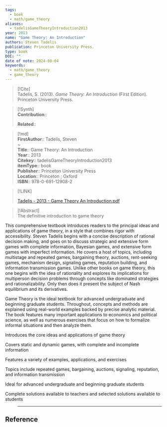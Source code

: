 ```yaml
---
tags:
  - book
  - math/game_theory
aliases:
  - tadelisGameTheoryIntroduction2013
year: 2013
name: "Game Theory: An Introduction"
authors: Steven Tadelis
publication: Princeton University Press.
type: book
DOI: ""
date of note: 2024-08-04
keywords:
  - math/game_theory
  - game_theory
---
```


> [!Cite]  
> Tadelis, S. (2013). _Game Theory: An Introduction_ (First Edition). Princeton University Press.

>[!Synth]  
>**Contribution**::  
>  
>**Related**::   
>  
  
>[!md]  
> **FirstAuthor**:: Tadelis, Steven  
~  
> **Title**:: Game Theory: An Introduction  
> **Year**:: 2013  
> **Citekey**:: tadelisGameTheoryIntroduction2013  
> **itemType**:: book  
> **Publisher**:: Princeton University Press  
> **Location**:: Princeton ; Oxford  
> **ISBN**:: 978-0-691-12908-2  

> [!LINK]  
> 
> [Tadelis - 2013 - Game Theory An Introduction.pdf](file:///home/lukexie/Documents/Papers/storage/6QFFWA7V/Tadelis%20-%202013%20-%20Game%20Theory%20An%20Introduction.pdf) 
>  

> [!Abstract]  
> The definitive introduction to game theory

This comprehensive textbook introduces readers to the principal ideas and applications of game theory, in a style that combines rigor with accessibility. Steven Tadelis begins with a concise description of rational decision making, and goes on to discuss strategic and extensive form games with complete information, Bayesian games, and extensive form games with imperfect information. He covers a host of topics, including multistage and repeated games, bargaining theory, auctions, rent-seeking games, mechanism design, signaling games, reputation building, and information transmission games. Unlike other books on game theory, this one begins with the idea of rationality and explores its implications for multiperson decision problems through concepts like dominated strategies and rationalizability. Only then does it present the subject of Nash equilibrium and its derivatives.

Game Theory is the ideal textbook for advanced undergraduate and beginning graduate students. Throughout, concepts and methods are explained using real-world examples backed by precise analytic material. The book features many important applications to economics and political science, as well as numerous exercises that focus on how to formalize informal situations and then analyze them.


Introduces the core ideas and applications of game theory

Covers static and dynamic games, with complete and incomplete information

Features a variety of examples, applications, and exercises

Topics include repeated games, bargaining, auctions, signaling, reputation, and information transmission

Ideal for advanced undergraduate and beginning graduate students

Complete solutions available to teachers and selected solutions available to students  
>-----
## Reference
  
